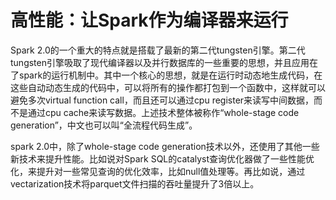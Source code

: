 # 高性能：让Spark作为编译器来运行

Spark 2.0的一个重大的特点就是搭载了最新的第二代tungsten引擎。第二代tungsten引擎吸取了现代编译器以及并行数据库的一些重要的思想，并且应用在了spark的运行机制中。其中一个核心的思想，就是在运行时动态地生成代码，在这些自动动态生成的代码中，可以将所有的操作都打包到一个函数中，这样就可以避免多次virtual function call，而且还可以通过cpu  register来读写中间数据，而不是通过cpu cache来读写数据。上述技术整体被称作“whole-stage
code generation”，中文也可以叫“全流程代码生成”。



spark 2.0中，除了whole-stage code generation技术以外，还使用了其他一些新技术来提升性能。比如说对Spark SQL的catalyst查询优化器做了一些性能优化，来提升对一些常见查询的优化效率，比如null值处理等。再比如说，通过vectarization技术将parquet文件扫描的吞吐量提升了3倍以上。